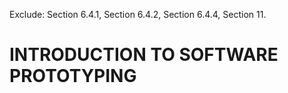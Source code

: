 Exclude: Section 6.4.1, Section 6.4.2, Section 6.4.4, Section 11.
# INTRODUCTION TO SOFTWARE PROTOTYPING
